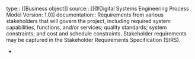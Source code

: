 type:: [[Business object]]
source:: [[@Digital Systems Engineering Process Model Version: 1.0]]
documentation:: Requirements from various stakeholders that will govern the project, including required system capabilities, functions, and/or services; quality standards; system constraints; and cost and schedule constraints. Stakeholder requirements may be captured in the Stakeholder Requirements Specification (StRS).

-